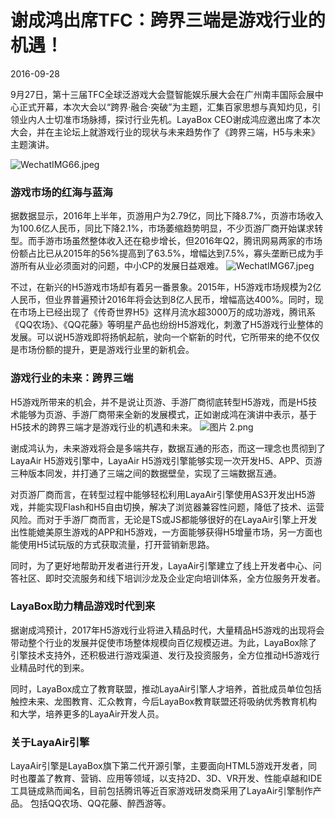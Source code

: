 # 谢成鸿出席TFC：跨界三端是游戏行业的机遇！

2016-09-28  

9月27日，第十三届TFC全球泛游戏大会暨智能娱乐展大会在广州南丰国际会展中心正式开幕，本次大会以“跨界·融合·突破”为主题，汇集百家思想与真知灼见，引领业内人士切准市场脉搏，探讨行业先机。LayaBox CEO谢成鸿应邀出席了本次大会，并在主论坛上就游戏行业的现状与未来趋势作了《跨界三端，H5与未来》主题演讲。

![WechatIMG66.jpeg](http://www.layabox.com/uploadfile/image/20160928/1475060454428666.jpeg)

###  

### 游戏市场的红海与蓝海 

据数据显示，2016年上半年，页游用户为2.79亿，同比下降8.7%，页游市场收入为100.6亿人民币，同比下降2.1%，市场萎缩趋势明显，不少页游厂商开始谋求转型。而手游市场虽然整体收入还在稳步增长，但2016年Q2，腾讯网易两家的市场份额占比已从2015年的56%提高到了63.5%，增幅达到7.5%，寡头垄断已成为手游所有从业必须面对的问题，中小CP的发展日益艰难。
![WechatIMG67.jpeg](http://www.layabox.com/uploadfile/image/20160928/1475060516593936.jpeg)

不过，在新兴的H5游戏市场却有着另一番景象。2015年，H5游戏市场规模为2亿人民币，但业界普遍预计2016年将会达到8亿人民币，增幅高达400%。同时，现在市场上已经出现了《传奇世界H5》这样月流水超3000万的成功游戏，腾讯系《QQ农场》、《QQ花藤》等明星产品也纷纷H5游戏化，刺激了H5游戏行业整体的发展。可以说H5游戏即将扬帆起航，驶向一个崭新的时代，它所带来的绝不仅仅是市场份额的提升，更是游戏行业里的新机会。

###  游戏行业的未来：跨界三端 

H5游戏所带来的机会，并不是说让页游、手游厂商彻底转型H5游戏，而是H5技术能够为页游、手游厂商带来全新的发展模式，正如谢成鸿在演讲中表示，基于H5技术的跨界三端才是游戏行业的机遇和未来。
![图片 2.png](http://www.layabox.com/uploadfile/image/20160928/1475060748322635.png)

谢成鸿认为，未来游戏将会是多端共存，数据互通的形态，而这一理念也贯彻到了LayaAir H5游戏引擎中，LayaAir H5游戏引擎能够实现一次开发H5、APP、页游三种版本同发，并打通了三端之间的数据壁垒，实现了三端数据互通。

对页游厂商而言，在转型过程中能够轻松利用LayaAir引擎使用AS3开发出H5游戏，并能实现Flash和H5自由切换，解决了浏览器兼容性问题，降低了技术、运营风险。而对于手游厂商而言，无论是TS或JS都能够很好的在LayaAir引擎上开发出性能媲美原生游戏的APP和H5游戏，一方面能够获得H5增量市场，另一方面也能使用H5试玩版的方式获取流量，打开营销新思路。

同时，为了更好地帮助开发者进行开发，LayaAir引擎建立了线上开发者中心、问答社区、即时交流服务和线下培训沙龙及企业定向培训体系，全方位服务开发者。

### LayaBox助力精品游戏时代到来

据谢成鸿预计，2017年H5游戏行业将进入精品时代，大量精品H5游戏的出现将会带动整个行业的发展并促使市场整体规模向百亿规模迈进。为此，LayaBox除了引擎技术支持外，还积极进行游戏渠道、发行及投资服务，全方位推动H5游戏行业精品时代的到来。

同时，LayaBox成立了教育联盟，推动LayaAir引擎人才培养，首批成员单位包括触控未来、龙图教育、汇众教育，今后LayaBox教育联盟还将吸纳优秀教育机构和大学，培养更多的LayaAir开发人员。

###  关于LayaAir引擎

LayaAir引擎是LayaBox旗下第二代开源引擎，主要面向HTML5游戏开发者，同时也覆盖了教育、营销、应用等领域，以支持2D、3D、VR开发、性能卓越和IDE工具链成熟而闻名，目前包括腾讯等近百家游戏研发商采用了LayaAir引擎制作产品。 包括QQ农场、QQ花藤、醉西游等。